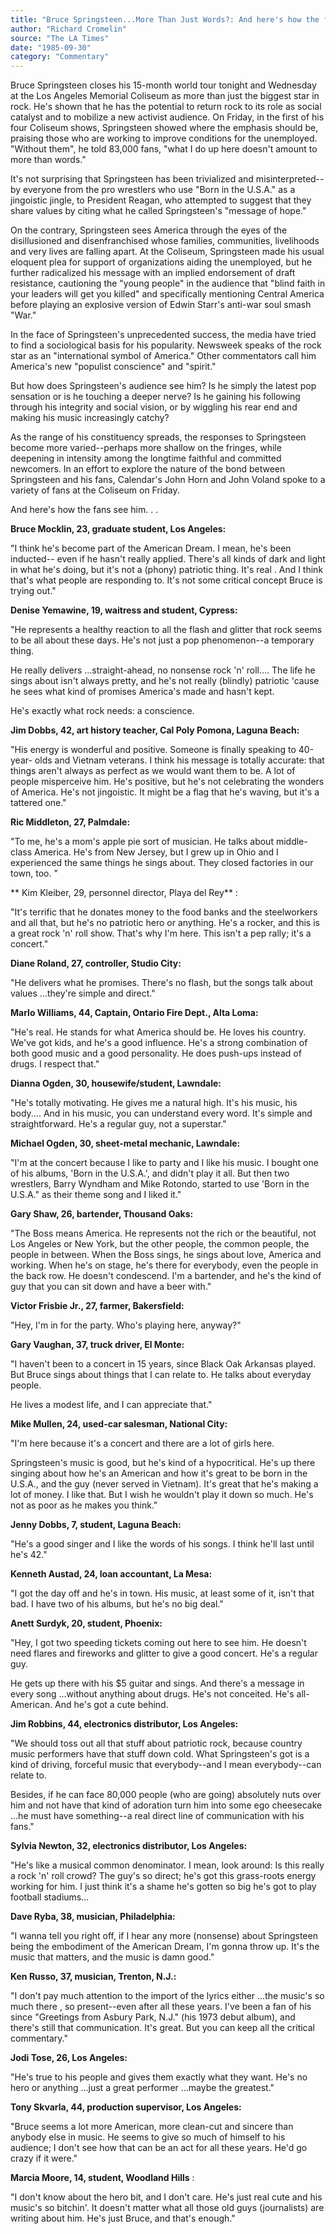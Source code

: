 ```yaml
---
title: "Bruce Springsteen...More Than Just Words?: And here's how the fans see him..."
author: "Richard Cromelin"
source: "The LA Times"
date: "1985-09-30"
category: "Commentary"
---
```


Bruce Springsteen closes his 15-month world tour tonight and Wednesday at the Los Angeles Memorial Coliseum as more than just the biggest star in rock. He's shown that he has the potential to return rock to its role as social catalyst and to mobilize a new activist audience. On Friday, in the first of his four Coliseum shows, Springsteen showed where the emphasis should be, praising those who are working to improve conditions for the unemployed. "Without them", he told 83,000 fans, "what I do up here doesn't amount to more than words."

It's not surprising that Springsteen has been trivialized and misinterpreted-- by everyone from the pro wrestlers who use "Born in the U.S.A." as a jingoistic jingle, to President Reagan, who attempted to suggest that they share values by citing what he called Springsteen's "message of hope."

On the contrary, Springsteen sees America through the eyes of the disillusioned and disenfranchised whose families, communities, livelihoods and very lives are falling apart. At the Coliseum, Springsteen made his usual eloquent plea for support of organizations aiding the unemployed, but he further radicalized his message with an implied endorsement of draft resistance, cautioning the "young people" in the audience that "blind faith in your leaders will get you killed" and specifically mentioning Central America before playing an explosive version of Edwin Starr's anti-war soul smash "War."

In the face of Springsteen's unprecedented success, the media have tried to find a sociological basis for his popularity. Newsweek speaks of the rock star as an "international symbol of America." Other commentators call him America's new "populist conscience" and "spirit."

But how does Springsteen's audience see him? Is he simply the latest pop sensation or is he touching a deeper nerve? Is he gaining his following through his integrity and social vision, or by wiggling his rear end and making his music increasingly catchy?

As the range of his constituency spreads, the responses to Springsteen become more varied--perhaps more shallow on the fringes, while deepening in intensity among the longtime faithful and committed newcomers. In an effort to explore the nature of the bond between Springsteen and his fans, Calendar's John Horn and John Voland spoke to a variety of fans at the Coliseum on Friday.

And here's how the fans see him. . .

**Bruce Mocklin, 23, graduate student, Los Angeles:**

"I think he's become part of the American Dream. I mean, he's been inducted-- even if he hasn't really applied. There's all kinds of dark and light in what he's doing, but it's not a (phony) patriotic thing. It's real . And I think that's what people are responding to. It's not some critical concept Bruce is trying out."

**Denise Yemawine, 19, waitress and student, Cypress:**

"He represents a healthy reaction to all the flash and glitter that rock seems to be all about these days. He's not just a pop phenomenon--a temporary thing.

He really delivers ...straight-ahead, no nonsense rock 'n' roll.... The life he sings about isn't always pretty, and he's not really (blindly) patriotic 'cause he sees what kind of promises America's made and hasn't kept.

He's exactly what rock needs: a conscience.

**Jim Dobbs, 42, art history teacher, Cal Poly Pomona, Laguna Beach:**

"His energy is wonderful and positive. Someone is finally speaking to 40-year- olds and Vietnam veterans. I think his message is totally accurate: that things aren't always as perfect as we would want them to be. A lot of people misperceive him. He's positive, but he's not celebrating the wonders of America. He's not jingoistic. It might be a flag that he's waving, but it's a tattered one."

**Ric Middleton, 27, Palmdale:**

"To me, he's a mom's apple pie sort of musician. He talks about middle-class America. He's from New Jersey, but I grew up in Ohio and I experienced the same things he sings about. They closed factories in our town, too. "

** Kim Kleiber, 29, personnel director, Playa del Rey** :

"It's terrific that he donates money to the food banks and the steelworkers and all that, but he's no patriotic hero or anything. He's a rocker, and this is a great rock 'n' roll show. That's why I'm here. This isn't a pep rally; it's a concert."

**Diane Roland, 27, controller, Studio City:**

"He delivers what he promises. There's no flash, but the songs talk about values ...they're simple and direct."

**Marlo Williams, 44, Captain, Ontario Fire Dept., Alta Loma:**

"He's real. He stands for what America should be. He loves his country. We've got kids, and he's a good influence. He's a strong combination of both good music and a good personality. He does push-ups instead of drugs. I respect that."

**Dianna Ogden, 30, housewife/student, Lawndale:**

"He's totally motivating. He gives me a natural high. It's his music, his body.... And in his music, you can understand every word. It's simple and straightforward. He's a regular guy, not a superstar."

**Michael Ogden, 30, sheet-metal mechanic, Lawndale:**

"I'm at the concert because I like to party and I like his music. I bought one of his albums, 'Born in the U.S.A.', and didn't play it all. But then two wrestlers, Barry Wyndham and Mike Rotondo, started to use 'Born in the U.S.A." as their theme song and I liked it."

**Gary Shaw, 26, bartender, Thousand Oaks:**

"The Boss means America. He represents not the rich or the beautiful, not Los Angeles or New York, but the other people, the common people, the people in between. When the Boss sings, he sings about love, America and working. When he's on stage, he's there for everybody, even the people in the back row. He doesn't condescend. I'm a bartender, and he's the kind of guy that you can sit down and have a beer with."

**Victor Frisbie Jr., 27, farmer, Bakersfield:**

"Hey, I'm in for the party. Who's playing here, anyway?"

**Gary Vaughan, 37, truck driver, El Monte:**

"I haven't been to a concert in 15 years, since Black Oak Arkansas played. But Bruce sings about things that I can relate to. He talks about everyday people.

He lives a modest life, and I can appreciate that."

**Mike Mullen, 24, used-car salesman, National City:**

"I'm here because it's a concert and there are a lot of girls here.

Springsteen's music is good, but he's kind of a hypocritical. He's up there singing about how he's an American and how it's great to be born in the U.S.A., and the guy (never served in Vietnam). It's great that he's making a lot of money. I like that. But I wish he wouldn't play it down so much. He's not as poor as he makes you think."

**Jenny Dobbs, 7, student, Laguna Beach:**

"He's a good singer and I like the words of his songs. I think he'll last until he's 42."

**Kenneth Austad, 24, loan accountant, La Mesa:**

"I got the day off and he's in town. His music, at least some of it, isn't that bad. I have two of his albums, but he's no big deal."

**Anett Surdyk, 20, student, Phoenix:**

"Hey, I got two speeding tickets coming out here to see him. He doesn't need flares and fireworks and glitter to give a good concert. He's a regular guy.

He gets up there with his $5 guitar and sings. And there's a message in every song ...without anything about drugs. He's not conceited. He's all- American. And he's got a cute behind.

**Jim Robbins, 44, electronics distributor, Los Angeles:**

"We should toss out all that stuff about patriotic rock, because country music performers have that stuff down cold. What Springsteen's got is a kind of driving, forceful music that everybody--and I mean everybody--can relate to.

Besides, if he can face 80,000 people (who are going) absolutely nuts over him and not have that kind of adoration turn him into some ego cheesecake ...he must have something--a real direct line of communication with his fans."

**Sylvia Newton, 32, electronics distributor, Los Angeles:**

"He's like a musical common denominator. I mean, look around: Is this really a rock 'n' roll crowd? The guy's so direct; he's got this grass-roots energy working for him. I just think it's a shame he's gotten so big he's got to play football stadiums...

**Dave Ryba, 38, musician, Philadelphia:**

"I wanna tell you right off, if I hear any more (nonsense) about Springsteen being the embodiment of the American Dream, I'm gonna throw up. It's the music that matters, and the music is damn good."

**Ken Russo, 37, musician, Trenton, N.J.:**

"I don't pay much attention to the import of the lyrics either ...the music's so much there , so present--even after all these years. I've been a fan of his since "Greetings from Asbury Park, N.J." (his 1973 debut album), and there's still that communication. It's great. But you can keep all the critical commentary."

**Jodi Tose, 26, Los Angeles:**

"He's true to his people and gives them exactly what they want. He's no hero or anything ...just a great performer ...maybe the greatest."

**Tony Skvarla, 44, production supervisor, Los Angeles:**

"Bruce seems a lot more American, more clean-cut and sincere than anybody else in music. He seems to give so much of himself to his audience; I don't see how that can be an act for all these years. He'd go crazy if it were."

**Marcia Moore, 14, student, Woodland Hills** :

"I don't know about the hero bit, and I don't care. He's just real cute and his music's so bitchin'. It doesn't matter what all those old guys (journalists) are writing about him. He's just Bruce, and that's enough."
